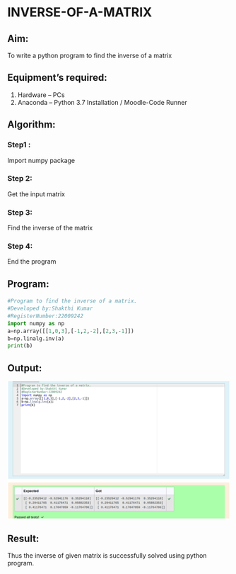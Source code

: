 # INVERSE-OF-A-MATRIX
## Aim:
To write a python program to find the inverse of a matrix
## Equipment’s required:
1. 	Hardware – PCs
2. 	Anaconda – Python 3.7 Installation / Moodle-Code Runner
## Algorithm:
### Step1 : 
Import numpy package

### Step 2: 
Get the input matrix

### Step 3:
Find the inverse of the matrix

### Step 4: 
End the program

## Program:
```python
#Program to find the inverse of a matrix.
#Developed by:Shakthi Kumar 
#RegisterNumber:22009242
import numpy as np
a=np.array([[1,0,3],[-1,2,-2],[2,3,-1]])
b=np.linalg.inv(a)
print(b)
```
## Output:
![](Inverse.png)

## Result:
Thus the inverse of given matrix is successfully solved using python program.